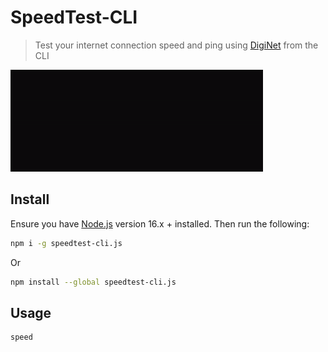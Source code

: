 # SpeedTest-CLI

> Test your internet connection speed and ping using [DigiNet](https://rcs-rds.speedtestcustom.com/) from the CLI

<img src="screenshot.gif" width="404">

## Install

Ensure you have [Node.js](https://nodejs.org) version 16.x + installed. Then run the following:

```sh
npm i -g speedtest-cli.js
```
Or

```sh
npm install --global speedtest-cli.js
```

## Usage

```
speed
```
